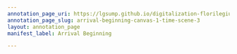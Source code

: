 ```yaml
---
annotation_page_uri: https://lgsump.github.io/digitalization-florilegium/annotations/arrival-beginning-canvas-1-time-scene-3.json
annotation_page_slug: arrival-beginning-canvas-1-time-scene-3
layout: annotation_page
manifest_label: Arrival Beginning

---
```

